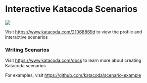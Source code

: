 # Interactive Katacoda Scenarios

[![](http://shields.katacoda.com/katacoda/21068869d/count.svg)](https://www.katacoda.com/21068869d "Get your profile on Katacoda.com")

Visit https://www.katacoda.com/21068869d to view the profile and interactive scenarios

### Writing Scenarios
Visit https://www.katacoda.com/docs to learn more about creating Katacoda scenarios

For examples, visit https://github.com/katacoda/scenario-example
